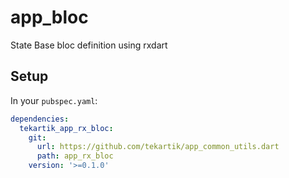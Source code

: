 # app_bloc

State Base bloc definition using rxdart

## Setup

In your `pubspec.yaml`:

```yaml
dependencies:
  tekartik_app_rx_bloc:
    git:
      url: https://github.com/tekartik/app_common_utils.dart
      path: app_rx_bloc
    version: '>=0.1.0'
```

